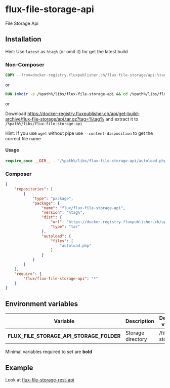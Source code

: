 # flux-file-storage-api

File Storage Api

## Installation

Hint: Use `latest` as `%tag%` (or omit it) for get the latest build

### Non-Composer

```dockerfile
COPY --from=docker-registry.fluxpublisher.ch/flux-file-storage/api:%tag% /flux-file-storage-api /%path%/libs/flux-file-storage-api
```

or

```dockerfile
RUN (mkdir -p /%path%/libs/flux-file-storage-api && cd /%path%/libs/flux-file-storage-api && wget -O - https://docker-registry.fluxpublisher.ch/api/get-build-archive/flux-file-storage/api.tar.gz?tag=%tag% | tar -xz --strip-components=1)
```

or

Download https://docker-registry.fluxpublisher.ch/api/get-build-archive/flux-file-storage/api.tar.gz?tag=%tag% and extract it to `/%path%/libs/flux-file-storage-api`

Hint: If you use `wget` without pipe use `--content-disposition` to get the correct file name

#### Usage

```php
require_once __DIR__ . "/%path%/libs/flux-file-storage-api/autoload.php";
```

### Composer

```json
{
    "repositories": [
        {
            "type": "package",
            "package": {
                "name": "flux/flux-file-storage-api",
                "version": "%tag%",
                "dist": {
                    "url": "https://docker-registry.fluxpublisher.ch/api/get-build-archive/flux-file-storage/api.tar.gz?tag=%tag%",
                    "type": "tar"
                },
                "autoload": {
                    "files": [
                        "autoload.php"
                    ]
                }
            }
        }
    ],
    "require": {
        "flux/flux-file-storage-api": "*"
    }
}
```

## Environment variables

| Variable | Description | Default value |
| -------- | ----------- | ------------- |
| **FLUX_FILE_STORAGE_API_STORAGE_FOLDER** | Storage directory | /file-storage |

Minimal variables required to set are **bold**

## Example

Look at [flux-file-storage-rest-api](https://github.com/flux-caps/flux-file-storage-rest-api)
